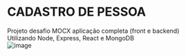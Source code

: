 # CADASTRO DE PESSOA
Projeto desafio MOCX aplicação completa (front e backend)<BR>
Utilizando Node, Express, React e MongoDB<BR>
![image](https://github.com/MaxNascimento/projeto-cadastro-pessoa/assets/129465841/849c0150-c5a5-46d2-9448-0b5da22b8c7a)
